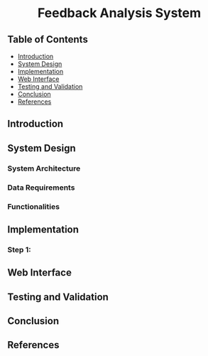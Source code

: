 <div align="center">
   <h1>Feedback Analysis System</h1>
</div>



## Table of Contents
- [Introduction](#introduction)
- [System Design](#system-design)
- [Implementation](#implementation)
- [Web Interface](#web-interface)
- [Testing and Validation](#testing-and-validation)
- [Conclusion](#conclusion)
- [References](#references)

## Introduction
## System Design
### System Architecture
### Data Requirements
### Functionalities
## Implementation
### Step 1:
## Web Interface
## Testing and Validation
## Conclusion
## References
